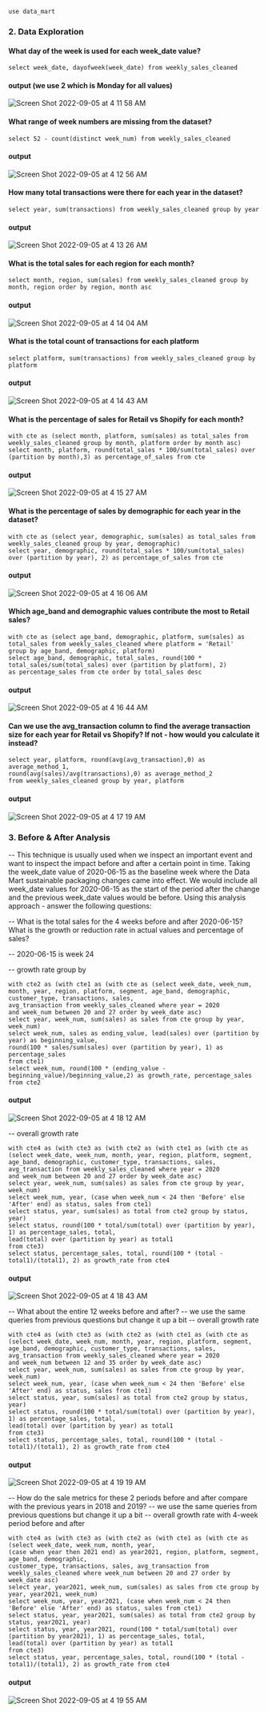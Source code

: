 ```mysql
use data_mart
```

### 2. Data Exploration

#### What day of the week is used for each week_date value?
```mysql
select week_date, dayofweek(week_date) from weekly_sales_cleaned
```
#### output (we use 2 which is Monday for all values)
![Screen Shot 2022-09-05 at 4 11 58 AM](https://user-images.githubusercontent.com/92205707/188435882-f019d43b-bc43-4c03-8b08-24f877ca184e.png)

#### What range of week numbers are missing from the dataset?
```mysql
select 52 - count(distinct week_num) from weekly_sales_cleaned 
```
#### output
![Screen Shot 2022-09-05 at 4 12 56 AM](https://user-images.githubusercontent.com/92205707/188436025-896e767b-a06e-4e93-b215-eeb09c6c407e.png)

#### How many total transactions were there for each year in the dataset?
```mysql
select year, sum(transactions) from weekly_sales_cleaned group by year
```
#### output
![Screen Shot 2022-09-05 at 4 13 26 AM](https://user-images.githubusercontent.com/92205707/188436105-a05ce043-f765-498b-ae0a-e81a6911b490.png)

#### What is the total sales for each region for each month?
```mysql
select month, region, sum(sales) from weekly_sales_cleaned group by month, region order by region, month asc
```
#### output
![Screen Shot 2022-09-05 at 4 14 04 AM](https://user-images.githubusercontent.com/92205707/188436221-5d029d16-e2ec-4713-a399-be307f053623.png)

#### What is the total count of transactions for each platform
```mysql
select platform, sum(transactions) from weekly_sales_cleaned group by platform
```
#### output
![Screen Shot 2022-09-05 at 4 14 43 AM](https://user-images.githubusercontent.com/92205707/188436343-5283799f-eb5d-4120-8909-ab5383ca5bca.png)

#### What is the percentage of sales for Retail vs Shopify for each month?
```mysql
with cte as (select month, platform, sum(sales) as total_sales from weekly_sales_cleaned group by month, platform order by month asc)
select month, platform, round(total_sales * 100/sum(total_sales) over (partition by month),3) as percentage_of_sales from cte 
```
#### output
![Screen Shot 2022-09-05 at 4 15 27 AM](https://user-images.githubusercontent.com/92205707/188436455-b9b07285-6a77-4707-8f56-8cc72f9f3d10.png)

#### What is the percentage of sales by demographic for each year in the dataset?
```mysql
with cte as (select year, demographic, sum(sales) as total_sales from weekly_sales_cleaned group by year, demographic)
select year, demographic, round(total_sales * 100/sum(total_sales) over (partition by year), 2) as percentage_of_sales from cte
```
#### output
![Screen Shot 2022-09-05 at 4 16 06 AM](https://user-images.githubusercontent.com/92205707/188436572-3685eeb8-76ca-4a9d-a790-74fe3f06aeb9.png)

#### Which age_band and demographic values contribute the most to Retail sales?
```mysql
with cte as (select age_band, demographic, platform, sum(sales) as total_sales from weekly_sales_cleaned where platform = 'Retail'
group by age_band, demographic, platform)
select age_band, demographic, total_sales, round(100 * total_sales/sum(total_sales) over (partition by platform), 2) 
as percentage_sales from cte order by total_sales desc
```
#### output
![Screen Shot 2022-09-05 at 4 16 44 AM](https://user-images.githubusercontent.com/92205707/188436672-6d32ccf3-c3eb-4eb3-8b62-c27baee81445.png)

#### Can we use the avg_transaction column to find the average transaction size for each year for Retail vs Shopify? If not - how would you calculate it instead?
```mysql
select year, platform, round(avg(avg_transaction),0) as average_method_1,
round(avg(sales)/avg(transactions),0) as average_method_2
from weekly_sales_cleaned group by year, platform
```
#### output
![Screen Shot 2022-09-05 at 4 17 19 AM](https://user-images.githubusercontent.com/92205707/188436789-f176212b-b813-4f8b-9afb-e5543e0518eb.png)

### 3. Before & After Analysis

-- This technique is usually used when we inspect an important event and want to inspect the impact before and after a certain point in time. Taking the week_date value of 2020-06-15 as the baseline week where the Data Mart sustainable packaging changes came into effect. We would include all week_date values for 2020-06-15 as the start of the period after the change and the previous week_date values would be before. Using this analysis approach - answer the following questions:

-- What is the total sales for the 4 weeks before and after 2020-06-15? What is the growth or reduction rate in actual values and percentage of sales?

-- 2020-06-15 is week 24

-- growth rate group by
```mysql
with cte2 as (with cte1 as (with cte as (select week_date, week_num, month, year, region, platform, segment, age_band, demographic, customer_type, transactions, sales, 
avg_transaction from weekly_sales_cleaned where year = 2020
and week_num between 20 and 27 order by week_date asc)
select year, week_num, sum(sales) as sales from cte group by year, week_num)
select week_num, sales as ending_value, lead(sales) over (partition by year) as beginning_value, 
round(100 * sales/sum(sales) over (partition by year), 1) as percentage_sales
from cte1)
select week_num, round(100 * (ending_value - beginning_value)/beginning_value,2) as growth_rate, percentage_sales from cte2
```
#### output
![Screen Shot 2022-09-05 at 4 18 12 AM](https://user-images.githubusercontent.com/92205707/188436897-92f53ece-a043-42cf-b38a-d49cb7f91aa4.png)

-- overall growth rate
```mysql
with cte4 as (with cte3 as (with cte2 as (with cte1 as (with cte as (select week_date, week_num, month, year, region, platform, segment, age_band, demographic, customer_type, transactions, sales, 
avg_transaction from weekly_sales_cleaned where year = 2020
and week_num between 20 and 27 order by week_date asc)
select year, week_num, sum(sales) as sales from cte group by year, week_num)
select week_num, year, (case when week_num < 24 then 'Before' else 'After' end) as status, sales from cte1)
select status, year, sum(sales) as total from cte2 group by status, year)
select status, round(100 * total/sum(total) over (partition by year), 1) as percentage_sales, total,
lead(total) over (partition by year) as total1
from cte3)
select status, percentage_sales, total, round(100 * (total - total1)/(total1), 2) as growth_rate from cte4
```
#### output
![Screen Shot 2022-09-05 at 4 18 43 AM](https://user-images.githubusercontent.com/92205707/188436988-0ff81d6f-1ad4-49d7-a2be-36886d2aac1d.png)

-- What about the entire 12 weeks before and after?
-- we use the same queries from previous questions but change it up a bit
-- overall growth rate
```mysql
with cte4 as (with cte3 as (with cte2 as (with cte1 as (with cte as (select week_date, week_num, month, year, region, platform, segment, age_band, demographic, customer_type, transactions, sales, 
avg_transaction from weekly_sales_cleaned where year = 2020
and week_num between 12 and 35 order by week_date asc)
select year, week_num, sum(sales) as sales from cte group by year, week_num)
select week_num, year, (case when week_num < 24 then 'Before' else 'After' end) as status, sales from cte1)
select status, year, sum(sales) as total from cte2 group by status, year)
select status, round(100 * total/sum(total) over (partition by year), 1) as percentage_sales, total,
lead(total) over (partition by year) as total1
from cte3)
select status, percentage_sales, total, round(100 * (total - total1)/(total1), 2) as growth_rate from cte4
```
#### output
![Screen Shot 2022-09-05 at 4 19 19 AM](https://user-images.githubusercontent.com/92205707/188437091-8e945557-48d6-4e0b-85e9-75e93d8fa47a.png)

-- How do the sale metrics for these 2 periods before and after compare with the previous years in 2018 and 2019?
-- we use the same queries from previous questions but change it up a bit
-- overall growth rate with 4-week period before and after
```mysql
with cte4 as (with cte3 as (with cte2 as (with cte1 as (with cte as (select week_date, week_num, month, year, 
(case when year then 2021 end) as year2021, region, platform, segment, age_band, demographic, 
customer_type, transactions, sales, avg_transaction from weekly_sales_cleaned where week_num between 20 and 27 order by week_date asc)
select year, year2021, week_num, sum(sales) as sales from cte group by year, year2021, week_num)
select week_num, year, year2021, (case when week_num < 24 then 'Before' else 'After' end) as status, sales from cte1)
select status, year, year2021, sum(sales) as total from cte2 group by status, year2021, year)
select status, year, year2021, round(100 * total/sum(total) over (partition by year2021), 1) as percentage_sales, total,
lead(total) over (partition by year) as total1
from cte3)
select status, year, percentage_sales, total, round(100 * (total - total1)/(total1), 2) as growth_rate from cte4
```
#### output
![Screen Shot 2022-09-05 at 4 19 55 AM](https://user-images.githubusercontent.com/92205707/188437185-b43911fd-b53b-4275-b1e5-aa9759015423.png)

